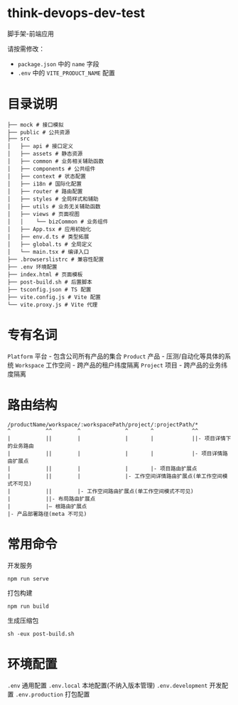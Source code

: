 # think-devops-dev-test

脚手架-前端应用

请按需修改：

- `package.json` 中的 `name` 字段
- `.env` 中的 `VITE_PRODUCT_NAME` 配置


# 目录说明

```
├── mock # 接口模拟
├── public # 公共资源
├── src
│   ├── api # 接口定义
│   ├── assets # 静态资源
│   ├── common # 业务相关辅助函数
│   ├── components # 公共组件
│   ├── context # 状态配置
│   ├── i18n # 国际化配置
│   ├── router # 路由配置
│   ├── styles # 全局样式和辅助
│   ├── utils # 业务无关辅助函数
│   ├── views # 页面视图
│   │    └── bizCommon # 业务组件
│   ├── App.tsx # 应用初始化
│   ├── env.d.ts # 类型拓展
│   ├── global.ts # 全局定义
│   └── main.tsx # 编译入口
├── .browserslistrc # 兼容性配置
├── .env 环境配置
├── index.html # 页面模板
├── post-build.sh # 后置脚本
├── tsconfig.json # TS 配置
├── vite.config.js # Vite 配置
└── vite.proxy.js # Vite 代理
```

# 专有名词

`Platform` 平台 - 包含公司所有产品的集合
`Product` 产品 - 压测/自动化等具体的系统
`Workspace` 工作空间 - 跨产品的租户纬度隔离
`Project` 项目 - 跨产品的业务纬度隔离

# 路由结构

```
/productName/workspace/:workspacePath/project/:projectPath/*
^           ^^        ^              ^       ^            ^^
|           ||        |              |       |            ||- 项目详情下的业务路由
|           ||        |              |       |            |- 项目详情路由扩展点
|           ||        |              |       |- 项目路由扩展点
|           ||        |              |- 工作空间详情路由扩展点(单工作空间模式不可见)
|           ||        |- 工作空间路由扩展点(单工作空间模式不可见)
|           ||- 布局路由扩展点
|           |— 根路由扩展点
|- 产品部署路径(meta 不可见)
```

# 常用命令

开发服务

```
npm run serve
```

打包构建

```
npm run build
```

生成压缩包

```
sh -eux post-build.sh
```

# 环境配置

`.env` 通用配置
`.env.local` 本地配置(不纳入版本管理)
`.env.development` 开发配置
`.env.production` 打包配置

